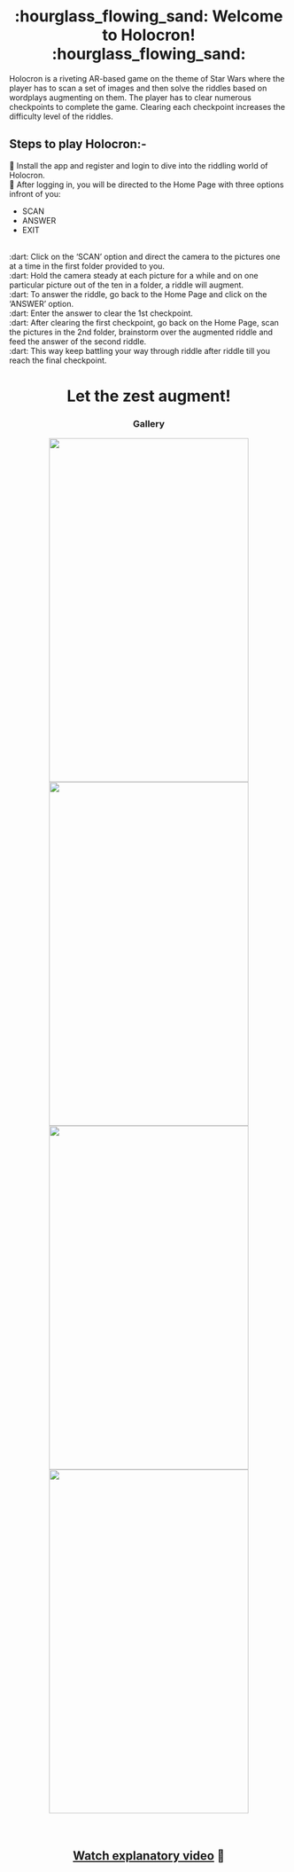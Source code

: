 <h1 align="center"> 
   :hourglass_flowing_sand: Welcome to Holocron! :hourglass_flowing_sand:
</h1>
Holocron is a riveting AR-based game on the theme of Star Wars where the player has to scan a set of images and then solve the riddles based on wordplays augmenting on them. The player has to clear numerous checkpoints to complete the game. Clearing each checkpoint increases the difficulty level of the riddles.

## Steps to play Holocron:-
:dart: Install the app and register and login to dive into the riddling world of Holocron. <br />
:dart: After logging in, you will be directed to the Home Page with three options infront of you:
- SCAN
- ANSWER
- EXIT
<br />
:dart: Click on the ‘SCAN’ option and direct the camera to the pictures one at a time in the first folder provided to you. <br />
:dart: Hold the camera steady at each picture for a while and on one particular picture out of the ten in a folder, a riddle will augment. <br />
:dart: To answer the riddle, go back to the Home Page and click on the ‘ANSWER’ option. <br />
:dart: Enter the answer to clear the 1st checkpoint. <br />
:dart: After clearing the first checkpoint, go back on the Home Page, scan the pictures in the 2nd folder, brainstorm over the augmented riddle and feed the answer of the second riddle. <br />
:dart: This way keep battling your way through riddle after riddle till you reach the final checkpoint.

<h1 align="center"> 
   Let the zest augment! 
</h1>

<h3 align="center"> 
   Gallery 
</h3>
<div align ="center">
<img src="https://user-images.githubusercontent.com/77115160/130560935-eaf0d406-cb67-4657-99a6-ca0db63b7411.jpg" width="360" height="620">
<img src="https://user-images.githubusercontent.com/77115160/130561009-1f808cfa-b970-4787-81d9-314f6d9f4654.jpg" width="360" height="620">
<img src="https://user-images.githubusercontent.com/77115160/130560960-02358fda-cd2d-41fc-9e81-1f20b9a1effe.jpg" width="360" height="620">
<img src="https://user-images.githubusercontent.com/77115160/130561291-70fc46ec-cbfe-44cc-9d66-ed6e24daf0e0.jpg" width="360" height="620">
</div>   

<br />
<br />
<div align ="center">
   <h2>
   
   [Watch explanatory video](https://www.youtube.com/watch?v=n4ekrWde9-E) :movie_camera:
      
   </h2>
   
   </div>   
   <br />
<br />
